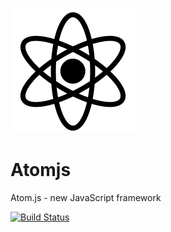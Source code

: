 ![Atom](icon.png)
# Atomjs
Atom.js - new JavaScript framework

[![Build Status](https://travis-ci.com/NickProgramm/Atomjs.svg?branch=master)](https://travis-ci.com/NickProgramm/Atomjs)
